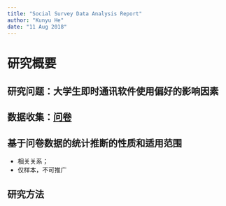 ```yaml
---
title: "Social Survey Data Analysis Report"
author: "Kunyu He"
date: "11 Aug 2018"
---
```


# 研究概要

## 研究问题：大学生即时通讯软件使用偏好的影响因素

## 数据收集：[问卷](https://www.wjx.cn/m/24473165.aspx)

## 基于问卷数据的统计推断的性质和适用范围

* 相关关系；
* 仅样本，不可推广

## 研究方法
